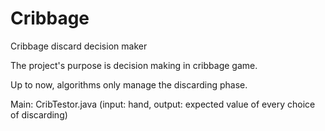 # Cribbage
Cribbage discard decision maker

The project's purpose is decision making in cribbage game.

Up to now, algorithms only manage the discarding phase.

Main: CribTestor.java (input: hand, output: expected value of every choice of discarding)
